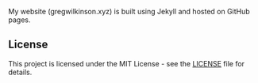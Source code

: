My website (gregwilkinson.xyz) is built using Jekyll and hosted on GitHub pages.

## License
This project is licensed under the MIT License - see the [LICENSE](LICENSE) file for details.
